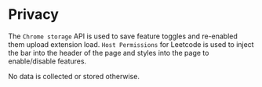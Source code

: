# Privacy

The `Chrome storage` API is used to save feature toggles and re-enabled them upload extension load. `Host Permissions` for Leetcode is used to inject the bar into the header of the page and styles into the page to enable/disable features.

No data is collected or stored otherwise.